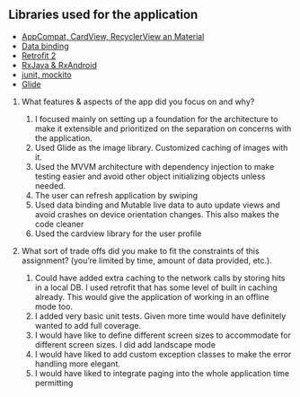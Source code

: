 
Libraries used for the application
------------------------------------
* [AppCompat, CardView, RecyclerView an Material](http://developer.android.com/intl/es/tools/support-library/index.html)
* [Data binding](https://erikjhordan-rey.github.io/blog/2015/12/15/ANDROID-databinding-android.html)
* [Retrofit 2](http://square.github.io/retrofit/)
* [RxJava & RxAndroid](https://github.com/ReactiveX/RxAndroid)
* [junit, mockito](http://mockito.org/)
* [Glide](https://bumptech.github.io/glide/)

1. What features & aspects of the app did you focus on and why? 
   1. I focused mainly on setting up a foundation for the architecture to make it extensible and prioritized on the 
       separation on concerns with the application.
   2. Used Glide as the image library. Customized caching of images with it.
   3. Used the MVVM architecture with dependency injection to make testing easier and avoid other object initializing objects unless needed.
   4. The user can refresh application by swiping
   5. Used data binding and Mutable live data to auto update views and avoid crashes on device orientation changes. This also makes the code cleaner
   6. Used the cardview library for the user profile

    
2. What sort of trade offs did you make to fit the constraints of this assignment? (you’re
   limited by time, amount of data provided, etc.). 
   1. Could have added extra caching to the network calls by storing hits in a local DB. I used retrofit
      that has some level of built in caching already. This would give the application of working in an offline mode too.
   2. I added very basic unit tests. Given more time would have definitely wanted to add full coverage.
   3. I would have like to define different screen sizes to accommodate for different screen sizes. I did add landscape mode
   4. I would have liked to add custom exception classes to make the error handling more elegant.
   5. I would have liked to integrate paging into the whole application time permitting
   
 

